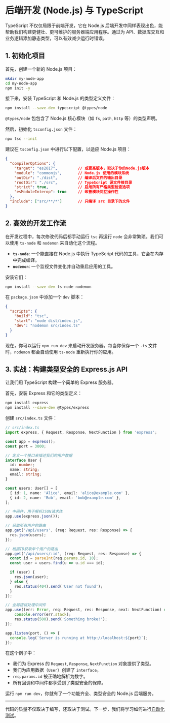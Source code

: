 # 后端开发 (Node.js) 与 TypeScript

TypeScript 不仅仅局限于前端开发，它在 Node.js 后端开发中同样表现出色，能帮助我们构建更健壮、更可维护的服务器端应用程序。通过为 API、数据库交互和业务逻辑添加静态类型，可以有效减少运行时错误。

## 1. 初始化项目

首先，创建一个新的 Node.js 项目：
```bash
mkdir my-node-app
cd my-node-app
npm init -y
```

接下来，安装 TypeScript 和 Node.js 的类型定义文件：
```bash
npm install --save-dev typescript @types/node
```
`@types/node` 包包含了 Node.js 核心模块（如 `fs`, `path`, `http` 等）的类型声明。

然后，初始化 `tsconfig.json` 文件：
```bash
npx tsc --init
```

建议在 `tsconfig.json` 中进行以下配置，以适应 Node.js 项目：
```json
{
  "compilerOptions": {
    "target": "es2017",         // 或更高版本，取决于你的Node.js版本
    "module": "commonjs",       // Node.js 使用的模块系统
    "outDir": "./dist",         // 编译后文件的输出目录
    "rootDir": "./src",         // TypeScript 源文件根目录
    "strict": true,             // 启用所有严格类型检查选项
    "esModuleInterop": true     // 改善模块间互操作性
  },
  "include": ["src/**/*"]       // 只编译 src 目录下的文件
}
```

## 2. 高效的开发工作流

在开发过程中，每次修改代码后都手动运行 `tsc` 再运行 `node` 会非常繁琐。我们可以使用 `ts-node` 和 `nodemon` 来自动化这个流程。

- **`ts-node`**: 一个能直接在 Node.js 中执行 TypeScript 代码的工具，它会在内存中完成编译。
- **`nodemon`**: 一个监视文件变化并自动重启应用的工具。

安装它们：
```bash
npm install --save-dev ts-node nodemon
```

在 `package.json` 中添加一个 `dev` 脚本：
```json
{
  "scripts": {
    "build": "tsc",
    "start": "node dist/index.js",
    "dev": "nodemon src/index.ts"
  }
}
```

现在，你可以运行 `npm run dev` 来启动开发服务器。每当你保存一个 `.ts` 文件时，`nodemon` 都会自动使用 `ts-node` 重新执行你的应用。

## 3. 实战：构建类型安全的 Express.js API

让我们用 TypeScript 构建一个简单的 Express 服务器。

首先，安装 Express 和它的类型定义：
```bash
npm install express
npm install --save-dev @types/express
```

创建 `src/index.ts` 文件：
```typescript
// src/index.ts
import express, { Request, Response, NextFunction } from 'express';

const app = express();
const port = 3000;

// 定义一个接口来描述我们的用户数据
interface User {
  id: number;
  name: string;
  email: string;
}

const users: User[] = [
  { id: 1, name: 'Alice', email: 'alice@example.com' },
  { id: 2, name: 'Bob', email: 'bob@example.com' },
];

// 中间件，用于解析JSON请求体
app.use(express.json());

// 获取所有用户的路由
app.get('/api/users', (req: Request, res: Response) => {
  res.json(users);
});

// 根据ID获取单个用户的路由
app.get('/api/users/:id', (req: Request, res: Response) => {
  const id = parseInt(req.params.id, 10);
  const user = users.find(u => u.id === id);

  if (user) {
    res.json(user);
  } else {
    res.status(404).send('User not found');
  }
});

// 全局错误处理中间件
app.use((err: Error, req: Request, res: Response, next: NextFunction) => {
    console.error(err.stack);
    res.status(500).send('Something broke!');
});

app.listen(port, () => {
  console.log(`Server is running at http://localhost:${port}`);
});
```
在这个例子中：
- 我们为 Express 的 `Request`, `Response`, `NextFunction` 对象提供了类型。
- 我们为应用数据（`User`）创建了 `interface`。
- `req.params.id` 被正确地解析为数字。
- 所有回调和中间件都享受到了类型安全的保障。

运行 `npm run dev`，你就有了一个功能齐全、类型安全的 Node.js 后端服务。

---

代码的质量不仅取决于编写，还取决于测试。下一步，我们将学习如何进行[自动化测试](testing.md)。 